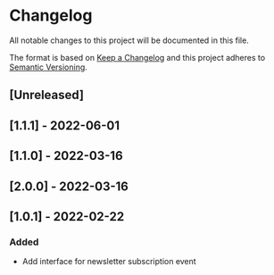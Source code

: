 # Changelog

All notable changes to this project will be documented in this file.

The format is based on [Keep a Changelog](http://keepachangelog.com/en/1.0.0/)
and this project adheres to [Semantic Versioning](http://semver.org/spec/v2.0.0.html).

## [Unreleased]

## [1.1.1] - 2022-06-01

## [1.1.0] - 2022-03-16

## [2.0.0] - 2022-03-16

## [1.0.1] - 2022-02-22

### Added

- Add interface for newsletter subscription event
